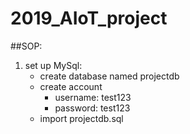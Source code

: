 # 2019_AIoT_project

##SOP:
1. set up MySql:
	* create database named projectdb
	* create account
		+ username: test123
		+ password: test123
	* import projectdb.sql